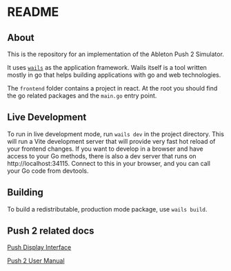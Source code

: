 # README

## About

This is the repository for an implementation of the Ableton Push 2 Simulator.

It uses [`wails`](https://wails.io/docs/gettingstarted/installation) as the application framework. Wails itself is a tool written mostly in go that helps building applications with go and web technologies.

The `frontend` folder contains a project in react. At the root you should find the go related packages and the `main.go` entry point.

## Live Development

To run in live development mode, run `wails dev` in the project directory. This will run a Vite development
server that will provide very fast hot reload of your frontend changes. If you want to develop in a browser
and have access to your Go methods, there is also a dev server that runs on http://localhost:34115. Connect
to this in your browser, and you can call your Go code from devtools.

## Building

To build a redistributable, production mode package, use `wails build`.


## Push 2 related docs
[Push Display Interface](https://github.com/yonkolevel/push-simulator)

[Push 2 User Manual](https://www.ableton.com/en/manual/using-push-2/)
